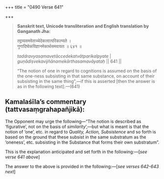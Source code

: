 +++
title = "0490 Verse 641"

+++
> **Sanskrit text, Unicode transliteration and English translation by Ganganath Jha:** 
>
> तद्द्रव्यसमवेताच्चेदेकत्वात्परिकल्प्यते ।  
> गुणादिष्वेकविज्ञानमेकार्थसमवायतः ॥ ६४१ ॥ 
>
> *taddravyasamavetāccedekatvātparikalpyate* \|  
> *guṇādiṣvekavijñānamekārthasamavāyataḥ* \|\| 641 \|\| 
>
> “The notion of one in regard to cognitions is assumed on the basis of the one-ness subsisting in that same substance, on account of their subsisting in the same thing”,—if this is asserted [then the answer is as in the following text].—(641)



## Kamalaśīla’s commentary (tattvasaṃgrahapañjikā):

The Opponent may urge the following—“The notion is described as ‘figurative’, not on the basis of *similarity*’,—but what is meant is that the notion of ‘one’, etc. in regard to *Quality, Action, Subsistence* and so forth is based on the ground that these subsist in the same substratum as the ‘oneness’, etc. subsisting in the Substance that forms their own substratum”.

This is the explanation anticipated and set forth in the following:—[*see verse 641 above*]

The answer to the above is provided in the following:—[*see verses 642-643 next*]



